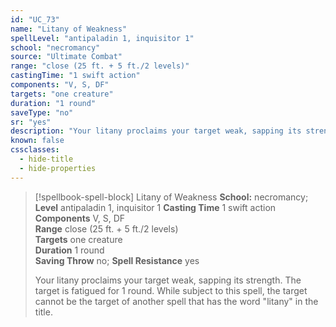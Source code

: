 ```yaml
---
id: "UC_73"
name: "Litany of Weakness"
spellLevel: "antipaladin 1, inquisitor 1"
school: "necromancy"
source: "Ultimate Combat"
range: "close (25 ft. + 5 ft./2 levels)"
castingTime: "1 swift action"
components: "V, S, DF"
targets: "one creature"
duration: "1 round"
saveType: "no"
sr: "yes"
description: "Your litany proclaims your target weak, sapping its strength. The target is fatigued for 1 round.  While subject to this spell, the target cannot be the target of another spell that has the word \"litany\" in the title."
known: false
cssclasses:
  - hide-title
  - hide-properties
---
```


> [!spellbook-spell-block] Litany of Weakness
> **School:** necromancy; **Level** antipaladin 1, inquisitor 1
> **Casting Time** 1 swift action  
> **Components** V, S, DF  
> **Range** close (25 ft. + 5 ft./2 levels)  
> **Targets** one creature  
> **Duration** 1 round  
> **Saving Throw** no; **Spell Resistance** yes
> 
> Your litany proclaims your target weak, sapping its strength. The target is fatigued for 1 round.  While subject to this spell, the target cannot be the target of another spell that has the word "litany" in the title.